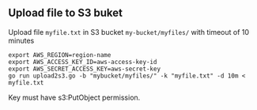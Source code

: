 ## Upload file to S3 buket

Upload file `myfile.txt` in S3 bucket `my-bucket/myfiles/` with timeout of 10 minutes

```
export AWS_REGION=region-name
export AWS_ACCESS_KEY_ID=aws-access-key-id
export AWS_SECRET_ACCESS_KEY=aws-secret-key
go run upload2s3.go -b "mybucket/myfiles/" -k "myfile.txt" -d 10m < myfile.txt
```

Key must have s3:PutObject permission.